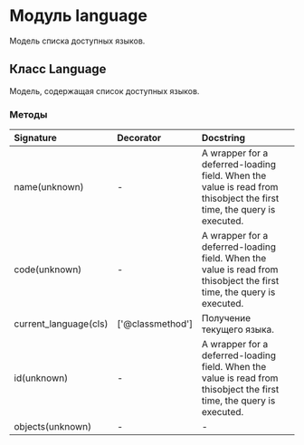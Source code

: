 # Модуль language

Модель списка доступных языков.

## Класс Language

Модель, содержащая список доступных языков.

### Методы

| Signature             | Decorator        | Docstring                                                                                                             |
| :-------------------- | :--------------- | :-------------------------------------------------------------------------------------------------------------------- |
| name(unknown)         | -                | A wrapper for a deferred-loading field. When the value is read from thisobject the first time, the query is executed. |
| code(unknown)         | -                | A wrapper for a deferred-loading field. When the value is read from thisobject the first time, the query is executed. |
| current_language(cls) | ['@classmethod'] | Получение текущего языка.                                                                                             |
| id(unknown)           | -                | A wrapper for a deferred-loading field. When the value is read from thisobject the first time, the query is executed. |
| objects(unknown)      | -                | -                                                                                                                     |